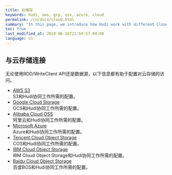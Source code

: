 ```yaml
---
title: 云储存
keywords: hudi, aws, gcp, oss, azure, cloud
permalink: /cn/docs/cloud.html
summary: "In this page, we introduce how Hudi work with different Cloud providers."
toc: true
last_modified_at: 2019-06-16T21:59:57-04:00
language: cn
---
```

 
## 与云存储连接

无论使用RDD/WriteClient API还是数据源，以下信息都有助于配置对云存储的访问。

 * [AWS S3](/cn/docs/s3_hoodie.html) <br/>
   S3和Hudi协同工作所需的配置。
 * [Google Cloud Storage](/cn/docs/gcs_hoodie.html) <br/>
   GCS和Hudi协同工作所需的配置。
 * [Alibaba Cloud OSS](/cn/docs/oss_hoodie.html) <br/>
   阿里云和Hudi协同工作所需的配置。
 * [Microsoft Azure](/cn/docs/azure_hoodie.html) <br/>
   Azure和Hudi协同工作所需的配置。
 * [Tencent Cloud Object Storage](/cn/docs/cos_hoodie.html) <br/>
   COS和Hudi协同工作所需的配置。
 * [IBM Cloud Object Storage](/cn/docs/ibm_cos_hoodie.html) <br/>
   IBM Cloud Object Storage和Hudi协同工作所需的配置。
* [Baidu Cloud Object Storage](/docs/bos_hoodie.html) <br/>
   百度BOS和Hudi协同工作所需的配置。

